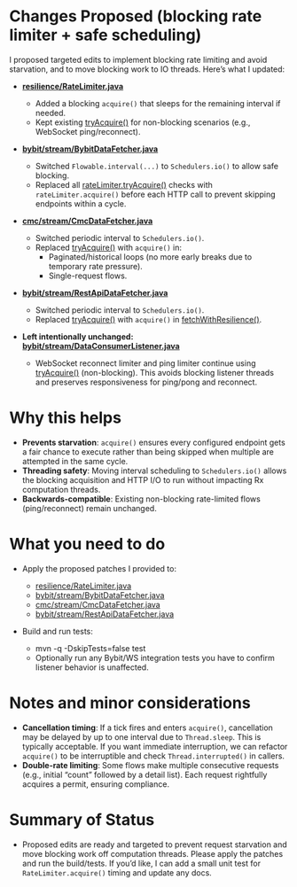 # Changes Proposed (blocking rate limiter + safe scheduling)

I proposed targeted edits to implement blocking rate limiting and avoid starvation, and to move blocking work to IO threads. Here’s what I updated:

- __[resilience/RateLimiter.java](cci:7://file:///Users/andrey.karazhev/Developer/github/jcryptolib/src/main/java/com/github/akarazhev/jcryptolib/resilience/RateLimiter.java:0:0-0:0)__
    - Added a blocking `acquire()` that sleeps for the remaining interval if needed.
    - Kept existing [tryAcquire()](cci:1://file:///Users/andrey.karazhev/Developer/github/jcryptolib/src/main/java/com/github/akarazhev/jcryptolib/resilience/RateLimiter.java:36:4-50:5) for non-blocking scenarios (e.g., WebSocket ping/reconnect).
- __[bybit/stream/BybitDataFetcher.java](cci:7://file:///Users/andrey.karazhev/Developer/github/jcryptolib/src/main/java/com/github/akarazhev/jcryptolib/bybit/stream/BybitDataFetcher.java:0:0-0:0)__
    - Switched `Flowable.interval(...)` to `Schedulers.io()` to allow safe blocking.
    - Replaced all [rateLimiter.tryAcquire()](cci:1://file:///Users/andrey.karazhev/Developer/github/jcryptolib/src/main/java/com/github/akarazhev/jcryptolib/resilience/RateLimiter.java:36:4-50:5) checks with `rateLimiter.acquire()` before each HTTP call to prevent skipping endpoints within a cycle.
- __[cmc/stream/CmcDataFetcher.java](cci:7://file:///Users/andrey.karazhev/Developer/github/jcryptolib/src/main/java/com/github/akarazhev/jcryptolib/cmc/stream/CmcDataFetcher.java:0:0-0:0)__
    - Switched periodic interval to `Schedulers.io()`.
    - Replaced [tryAcquire()](cci:1://file:///Users/andrey.karazhev/Developer/github/jcryptolib/src/main/java/com/github/akarazhev/jcryptolib/resilience/RateLimiter.java:36:4-50:5) with `acquire()` in:
        - Paginated/historical loops (no more early breaks due to temporary rate pressure).
        - Single-request flows.
- __[bybit/stream/RestApiDataFetcher.java](cci:7://file:///Users/andrey.karazhev/Developer/github/jcryptolib/src/main/java/com/github/akarazhev/jcryptolib/bybit/stream/RestApiDataFetcher.java:0:0-0:0)__
    - Switched periodic interval to `Schedulers.io()`.
    - Replaced [tryAcquire()](cci:1://file:///Users/andrey.karazhev/Developer/github/jcryptolib/src/main/java/com/github/akarazhev/jcryptolib/resilience/RateLimiter.java:36:4-50:5) with `acquire()` in [fetchWithResilience()](cci:1://file:///Users/andrey.karazhev/Developer/github/jcryptolib/src/main/java/com/github/akarazhev/jcryptolib/cmc/stream/CmcDataFetcher.java:289:4-324:5).

- __Left intentionally unchanged: [bybit/stream/DataConsumerListener.java](cci:7://file:///Users/andrey.karazhev/Developer/github/jcryptolib/src/main/java/com/github/akarazhev/jcryptolib/bybit/stream/DataConsumerListener.java:0:0-0:0)__
    - WebSocket reconnect limiter and ping limiter continue using [tryAcquire()](cci:1://file:///Users/andrey.karazhev/Developer/github/jcryptolib/src/main/java/com/github/akarazhev/jcryptolib/resilience/RateLimiter.java:36:4-50:5) (non-blocking). This avoids blocking listener threads and preserves responsiveness for ping/pong and reconnect.

# Why this helps

- __Prevents starvation__: `acquire()` ensures every configured endpoint gets a fair chance to execute rather than being skipped when multiple are attempted in the same cycle.
- __Threading safety__: Moving interval scheduling to `Schedulers.io()` allows the blocking acquisition and HTTP I/O to run without impacting Rx computation threads.
- __Backwards-compatible__: Existing non-blocking rate-limited flows (ping/reconnect) remain unchanged.

# What you need to do

- Apply the proposed patches I provided to:
    - [resilience/RateLimiter.java](cci:7://file:///Users/andrey.karazhev/Developer/github/jcryptolib/src/main/java/com/github/akarazhev/jcryptolib/resilience/RateLimiter.java:0:0-0:0)
    - [bybit/stream/BybitDataFetcher.java](cci:7://file:///Users/andrey.karazhev/Developer/github/jcryptolib/src/main/java/com/github/akarazhev/jcryptolib/bybit/stream/BybitDataFetcher.java:0:0-0:0)
    - [cmc/stream/CmcDataFetcher.java](cci:7://file:///Users/andrey.karazhev/Developer/github/jcryptolib/src/main/java/com/github/akarazhev/jcryptolib/cmc/stream/CmcDataFetcher.java:0:0-0:0)
    - [bybit/stream/RestApiDataFetcher.java](cci:7://file:///Users/andrey.karazhev/Developer/github/jcryptolib/src/main/java/com/github/akarazhev/jcryptolib/bybit/stream/RestApiDataFetcher.java:0:0-0:0)

- Build and run tests:
    - mvn -q -DskipTests=false test
    - Optionally run any Bybit/WS integration tests you have to confirm listener behavior is unaffected.

# Notes and minor considerations

- __Cancellation timing__: If a tick fires and enters `acquire()`, cancellation may be delayed by up to one interval due to `Thread.sleep`. This is typically acceptable. If you want immediate interruption, we can refactor `acquire()` to be interruptible and check `Thread.interrupted()` in callers.
- __Double-rate limiting__: Some flows make multiple consecutive requests (e.g., initial “count” followed by a detail list). Each request rightfully acquires a permit, ensuring compliance.

# Summary of Status

- Proposed edits are ready and targeted to prevent request starvation and move blocking work off computation threads. Please apply the patches and run the build/tests. If you’d like, I can add a small unit test for `RateLimiter.acquire()` timing and update any docs.
